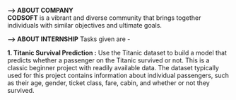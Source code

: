 ****--> ABOUT COMPANY****                                                    
**CODSOFT** is a vibrant and diverse community that brings together individuals with similar objectives and ultimate goals.

****--> ABOUT INTERNSHIP****
 Tasks given are -
  
  **1. Titanic Survival Prediction :**
       Use the Titanic dataset to build a model that predicts whether a passenger on the Titanic survived or not. This is a classic beginner project with readily            available data.
       The dataset typically used for this project contains information about individual passengers, such as their age, gender, ticket class, fare, cabin, and               whether or not they survived.
